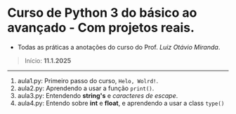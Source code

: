 # Curso de Python 3 do básico ao avançado - Com projetos reais.

- Todas as práticas a anotações do curso do Prof. *Luiz Otávio Miranda*.
>   Início: **11.1.2025**
---
 1. aula1.py: Primeiro passo do curso, `Helo, Wolrd!`.
 2. aula2.py: Aprendendo a usar a função `print()`.
 3. aula3.py: Entendendo **string's** e *caracteres de escape*.
 4. aula4.py: Entendo sobre **int** e **float**, e aprendendo a usar a class `type()`